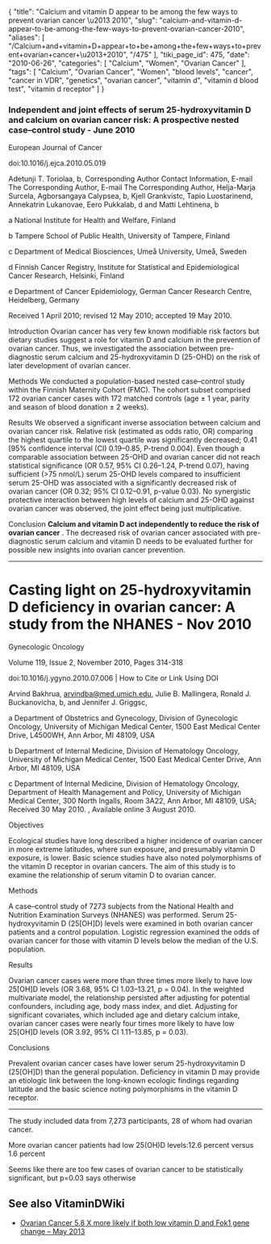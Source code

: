 {
    "title": "Calcium and vitamin D appear to be among the few ways to prevent ovarian cancer \u2013 2010",
    "slug": "calcium-and-vitamin-d-appear-to-be-among-the-few-ways-to-prevent-ovarian-cancer-2010",
    "aliases": [
        "/Calcium+and+vitamin+D+appear+to+be+among+the+few+ways+to+prevent+ovarian+cancer+\u2013+2010",
        "/475"
    ],
    "tiki_page_id": 475,
    "date": "2010-06-26",
    "categories": [
        "Calcium",
        "Women",
        "Ovarian Cancer"
    ],
    "tags": [
        "Calcium",
        "Ovarian Cancer",
        "Women",
        "blood levels",
        "cancer",
        "cancer in VDR",
        "genetics",
        "ovarian cancer",
        "vitamin d",
        "vitamin d blood test",
        "vitamin d receptor"
    ]
}


### Independent and joint effects of serum 25-hydroxyvitamin D and calcium on ovarian cancer risk: A prospective nested case–control study - June 2010

European Journal of Cancer

doi:10.1016/j.ejca.2010.05.019 

Adetunji T. Toriolaa, b, Corresponding Author Contact Information, E-mail The Corresponding Author, E-mail The Corresponding Author, Helja-Marja Surcela, Agborsangaya Calypsea, b, Kjell Grankvistc, Tapio Luostarinend, Annekatrin Lukanovae, Eero Pukkalab, d and Matti Lehtinena, b

a National Institute for Health and Welfare, Finland

b Tampere School of Public Health, University of Tampere, Finland

c Department of Medical Biosciences, Umeå University, Umeå, Sweden

d Finnish Cancer Registry, Institute for Statistical and Epidemiological Cancer Research, Helsinki, Finland

e Department of Cancer Epidemiology, German Cancer Research Centre, Heidelberg, Germany

Received 1 April 2010;  revised 12 May 2010;  accepted 19 May 2010. 

Introduction Ovarian cancer has very few known modifiable risk factors but dietary studies suggest a role for vitamin D and calcium in the prevention of ovarian cancer. Thus, we investigated the association between pre-diagnostic serum calcium and 25-hydroxyvitamin D (25-OHD) on the risk of later development of ovarian cancer.

Methods We conducted a population-based nested case–control study within the Finnish Maternity Cohort (FMC). The cohort subset comprised 172 ovarian cancer cases with 172 matched controls (age ± 1 year, parity and season of blood donation ± 2 weeks).

Results We observed a significant inverse association between calcium and ovarian cancer risk. Relative risk (estimated as odds ratio, OR) comparing the highest quartile to the lowest quartile was significantly decreased; 0.41 <span>[95% confidence interval (CI) 0.19–0.85, P-trend 0.004]</span>. Even though a comparable association between 25-OHD and ovarian cancer did not reach statistical significance (OR 0.57, 95% CI 0.26–1.24, P-trend 0.07), having sufficient (>75 nmol/L) serum 25-OHD levels compared to insufficient serum 25-OHD was associated with a significantly decreased risk of ovarian cancer (OR 0.32; 95% CI 0.12–0.91, p-value 0.03). No synergistic protective interaction between high levels of calcium and 25-OHD against ovarian cancer was observed, the joint effect being just multiplicative.

Conclusion  **Calcium and vitamin D act independently to reduce the risk of ovarian cancer** . The decreased risk of ovarian cancer associated with pre-diagnostic serum calcium and vitamin D needs to be evaluated further for possible new insights into ovarian cancer prevention.

- - - - - - - - - - 

# Casting light on 25-hydroxyvitamin D deficiency in ovarian cancer: A study from the NHANES - Nov 2010

Gynecologic Oncology

Volume 119, Issue 2, November 2010, Pages 314-318

doi:10.1016/j.ygyno.2010.07.006 | How to Cite or Link Using DOI

Arvind Bakhrua, arvindba@med.umich.edu, Julie B. Mallingera,  Ronald J. Buckanovicha, b,  and Jennifer J. Griggsc, 

a Department of Obstetrics and Gynecology, Division of Gynecologic Oncology, University of Michigan Medical Center, 1500 East Medical Center Drive, L4500WH, Ann Arbor, MI 48109, USA

b Department of Internal Medicine, Division of Hematology Oncology, University of Michigan Medical Center, 1500 East Medical Center Drive, Ann Arbor, MI 48109, USA

c Department of Internal Medicine, Division of Hematology Oncology, Department of Health Management and Policy, University of Michigan Medical Center, 300 North Ingalls, Room 3A22, Ann Arbor, MI 48109, USA; Received 30 May 2010. , Available online 3 August 2010.

Objectives

Ecological studies have long described a higher incidence of ovarian cancer in more extreme latitudes, where sun exposure, and presumably vitamin D exposure, is lower. Basic science studies have also noted polymorphisms of the vitamin D receptor in ovarian cancers. The aim of this study is to examine the relationship of serum vitamin D to ovarian cancer.

Methods

A case–control study of 7273 subjects from the National Health and Nutrition Examination Surveys (NHANES) was performed. Serum 25-hydroxyvitamin D (25<span>[OH]</span>D) levels were examined in both ovarian cancer patients and a control population. Logistic regression examined the odds of ovarian cancer for those with vitamin D levels below the median of the U.S. population.

Results

Ovarian cancer cases were more than three times more likely to have low 25<span>[OH]</span>D levels (OR 3.68, 95% CI 1.03–13.21, p = 0.04). In the weighted multivariate model, the relationship persisted after adjusting for potential confounders, including age, body mass index, and diet. Adjusting for significant covariates, which included age and dietary calcium intake, ovarian cancer cases were nearly four times more likely to have low 25<span>[OH]</span>D levels (OR 3.92, 95% CI 1.11–13.85, p = 0.03).

Conclusions

Prevalent ovarian cancer cases have lower serum 25-hydroxyvitamin D (25<span>[OH]</span>D) than the general population. Deficiency in vitamin D may provide an etiologic link between the long-known ecologic findings regarding latitude and the basic science noting polymorphisms in the vitamin D receptor.

---

The study included data from 7,273 participants, 28 of whom had ovarian cancer.

More ovarian cancer patients had low 25(OH)D levels:12.6 percent versus 1.6 percent

Seems like there are too few cases of ovarian cancer to be statistically significant, but p=0.03 says otherwise

## See also VitaminDWiki

* [Ovarian Cancer 5.8 X more likely if both low vitamin D and Fok1 gene change – May 2013](/posts/ovarian-cancer-58-x-more-likely-if-both-low-vitamin-d-and-fok1-gene-change)